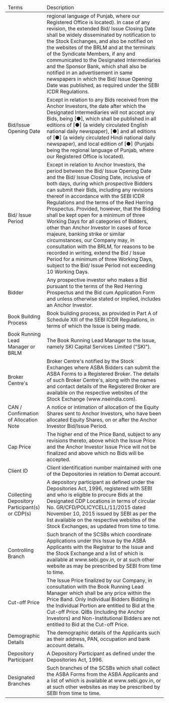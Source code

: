 <table><thead><tr><td>Terms</td><td>Description</td></tr></thead><tbody><tr><td></td><td>regional language of Punjab, where our Registered Office is located). In case of any revision, the extended Bid/ Issue Closing Date shall be widely disseminated by notification to the Stock Exchanges, and also be notified on the websites of the BRLM and at the terminals of the Syndicate Members, if any and communicated to the Designated Intermediaries and the Sponsor Bank, which shall also be notified in an advertisement in same newspapers in which the Bid/ Issue Opening Date was published, as required under the SEBI ICDR Regulations.</td></tr><tr><td>Bid/Issue Opening Date</td><td>Except in relation to any Bids received from the Anchor Investors, the date after which the Designated Intermediaries will not accept any Bids, being [●], which shall be published in all editions of [●] (a widely circulated English national daily newspaper), [●] and all editions of [●] (a widely circulated Hindi national daily newspaper), and local edition of [●] (Punjabi being the regional language of Punjab, where our Registered Office is located).</td></tr><tr><td>Bid/ Issue Period</td><td>Except in relation to Anchor Investors, the period between the Bid/ Issue Opening Date and the Bid/ Issue Closing Date, inclusive of both days, during which prospective Bidders can submit their Bids, including any revisions thereof in accordance with the SEBI ICDR Regulations and the terms of the Red Herring Prospectus. Provided, however, that the Bidding shall be kept open for a minimum of three Working Days for all categories of Bidders, other than Anchor Investor In cases of force majeure, banking strike or similar circumstances, our Company may, in consultation with the BRLM, for reasons to be recorded in writing, extend the Bid / Issue Period for a minimum of three Working Days, subject to the Bid/ Issue Period not exceeding 10 Working Days.</td></tr><tr><td>Bidder</td><td>Any prospective investor who makes a Bid pursuant to the terms of the Red Herring Prospectus and the Bid cum Application Form and unless otherwise stated or implied, includes an Anchor Investor.</td></tr><tr><td>Book Building Process</td><td>Book building process, as provided in Part A of Schedule XIII of the SEBI ICDR Regulations, in terms of which the Issue is being made.</td></tr><tr><td>Book Running Lead Manager or BRLM</td><td>The Book Running Lead Manager to the Issue, namely SKI Capital Services Limited ("SKI").</td></tr><tr><td>Broker Centre's</td><td>Broker Centre's notified by the Stock Exchanges where ASBA Bidders can submit the ASBA Forms to a Registered Broker. The details of such Broker Centre's, along with the names and contact details of the Registered Broker are available on the respective websites of the Stock Exchange (www.nseindia.com).</td></tr><tr><td>CAN / Confirmation of Allocation Note</td><td>A notice or intimation of allocation of the Equity Shares sent to Anchor Investors, who have been allocated Equity Shares, on or after the Anchor Investor Bid/Issue Period.</td></tr><tr><td>Cap Price</td><td>The higher end of the Price Band, subject to any revisions thereto, above which the Issue Price and the Anchor Investor Issue Price will not be finalized and above which no Bids will be accepted.</td></tr><tr><td>Client ID</td><td>Client identification number maintained with one of the Depositories in relation to Demat account.</td></tr><tr><td>Collecting Depository Participant(s) or CDP(s)</td><td>A depository participant as defined under the Depositories Act, 1996, registered with SEBI and who is eligible to procure Bids at the Designated CDP Locations in terms of circular No. GR/CFD/POLICYCELL/11/2015 dated November 10, 2015 issued by SEBI as per the list available on the respective websites of the Stock Exchanges, as updated from time to time.</td></tr><tr><td>Controlling Branch</td><td>Such branch of the SCSBs which coordinate Applications under this Issue by the ASBA Applicants with the Registrar to the Issue and the Stock Exchange and a list of which is available at www.sebi.gov.in, or at such other website as may be prescribed by SEBI from time to time.</td></tr><tr><td>Cut-off Price</td><td>The Issue Price finalized by our Company, in consultation with the Book Running Lead Manager which shall be any price within the Price Band. Only Individual Bidders Bidding in the Individual Portion are entitled to Bid at the Cut-off Price. QIBs (including the Anchor Investors) and Non-Institutional Bidders are not entitled to Bid at the Cut-off Price.</td></tr><tr><td>Demographic Details</td><td>The demographic details of the Applicants such as their address, PAN, occupation and bank account details.</td></tr><tr><td>Depository Participant</td><td>A Depository Participant as defined under the Depositories Act, 1996.</td></tr><tr><td>Designated Branches</td><td>Such branches of the SCSBs which shall collect the ASBA Forms from the ASBA Applicants and a list of which is available at www.sebi.gov.in, or at such other websites as may be prescribed by SEBI from time to time.</td></tr></tbody></table>